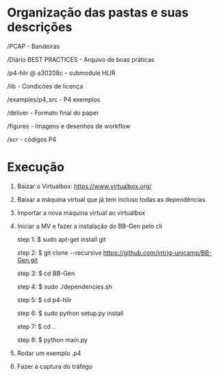 # Organização das pastas e suas descrições

/PCAP - Bandeiras

/Diário BEST PRACTICES - Arquivo de boas práticas

/p4-hlir @ a30208c - submodule HLIR

/lib - Condicões de licença

/examples/p4_src - P4 exemplos

/deliver - Formato final do paper

/figures - Imagens e desenhos de workflow

/scr - códigos P4


# Execução

1. Baizar o Virtualbox: https://www.virtualbox.org/
2. Baixar a máquina virtual que já tem incluso todas as dependências
3. Importar a nova máquina virtual ao virtualbox
4. Iniciar a MV e fazer a instalação do BB-Gen pelo cli

    step 1: $ sudo apt-get install git

    step 2: $ git clone --recursive https://github.com/intrig-unicamp/BB-Gen.git

    step 3: $ cd BB-Gen

    step 4: $ sudo ./dependencies.sh

    step 5: $ cd p4-hlir

    step 6: $ sudo python setup.py install

    step 7: $ cd ..

    step 8: $ python main.py

5. Rodar um exemplo .p4
6. Fazer a captura do tráfego
